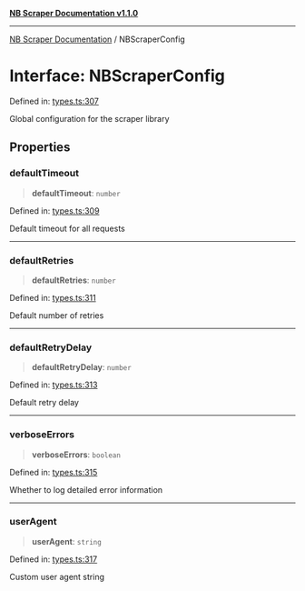 [**NB Scraper Documentation v1.1.0**](../README.md)

***

[NB Scraper Documentation](../globals.md) / NBScraperConfig

# Interface: NBScraperConfig

Defined in: [types.ts:307](https://github.com/Chakszzz/NB-Scraper/blob/06c561b9f0d22405d402fc768994dc101fb84509/app/types.ts#L307)

Global configuration for the scraper library

## Properties

### defaultTimeout

> **defaultTimeout**: `number`

Defined in: [types.ts:309](https://github.com/Chakszzz/NB-Scraper/blob/06c561b9f0d22405d402fc768994dc101fb84509/app/types.ts#L309)

Default timeout for all requests

***

### defaultRetries

> **defaultRetries**: `number`

Defined in: [types.ts:311](https://github.com/Chakszzz/NB-Scraper/blob/06c561b9f0d22405d402fc768994dc101fb84509/app/types.ts#L311)

Default number of retries

***

### defaultRetryDelay

> **defaultRetryDelay**: `number`

Defined in: [types.ts:313](https://github.com/Chakszzz/NB-Scraper/blob/06c561b9f0d22405d402fc768994dc101fb84509/app/types.ts#L313)

Default retry delay

***

### verboseErrors

> **verboseErrors**: `boolean`

Defined in: [types.ts:315](https://github.com/Chakszzz/NB-Scraper/blob/06c561b9f0d22405d402fc768994dc101fb84509/app/types.ts#L315)

Whether to log detailed error information

***

### userAgent

> **userAgent**: `string`

Defined in: [types.ts:317](https://github.com/Chakszzz/NB-Scraper/blob/06c561b9f0d22405d402fc768994dc101fb84509/app/types.ts#L317)

Custom user agent string
